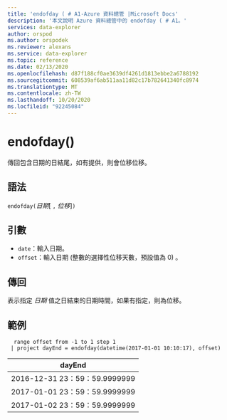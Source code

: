 ```yaml
---
title: 'endofday ( # A1-Azure 資料總管 |Microsoft Docs'
description: '本文說明 Azure 資料總管中的 endofday ( # A1。'
services: data-explorer
author: orspod
ms.author: orspodek
ms.reviewer: alexans
ms.service: data-explorer
ms.topic: reference
ms.date: 02/13/2020
ms.openlocfilehash: d87f188cf0ae3639df4261d1813ebbe2a6788192
ms.sourcegitcommit: 608539af6ab511aa11d82c17b782641340fc8974
ms.translationtype: MT
ms.contentlocale: zh-TW
ms.lasthandoff: 10/20/2020
ms.locfileid: "92245084"
---
```

# <a name="endofday"></a>endofday()

傳回包含日期的日結尾，如有提供，則會位移位移。

## <a name="syntax"></a>語法

`endofday(`*日期*[ `,` *位移*]`)`

## <a name="arguments"></a>引數

* `date`：輸入日期。
* `offset`：輸入日期 (整數的選擇性位移天數，預設值為 0) 。

## <a name="returns"></a>傳回

表示指定 *日期* 值之日結束的日期時間，如果有指定，則為位移。

## <a name="example"></a>範例

```kusto
  range offset from -1 to 1 step 1
 | project dayEnd = endofday(datetime(2017-01-01 10:10:17), offset) 
```

|dayEnd|
|---|
|2016-12-31 23：59：59.9999999|
|2017-01-01 23：59：59.9999999|
|2017-01-02 23：59：59.9999999|